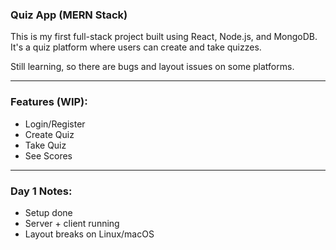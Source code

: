 ### Quiz App (MERN Stack)

This is my first full-stack project built using React, Node.js, and MongoDB. It's a quiz platform where users can create and take quizzes.

Still learning, so there are bugs and layout issues on some platforms.

---

### Features (WIP):
- Login/Register
- Create Quiz
- Take Quiz
- See Scores

---

### Day 1 Notes:
- Setup done
- Server + client running
- Layout breaks on Linux/macOS
